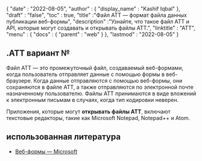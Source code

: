 {
  "date" : "2022-08-05",
  "author" : {
    "display_name" : "Kashif Iqbal"
},
  "draft" : "false",
  "toc" : true,
  "title" :"Файл ATT — формат файла данных публикации веб-формы",
  "description" :"Узнайте, что такое файл ATT и API, которые могут создавать и открывать файлы ATT.",
  "linktitle" : "ATT",
  "menu" : {
    "docs" : {
      "parent" : "web"
}
},
  "lastmod" : "2022-08-05"
}

## .ATT вариант №

Файл ATT — это промежуточный файл, создаваемый веб-формами, когда пользователь отправляет данные с помощью формы в веб-браузере. Когда данные отправляются с помощью веб-формы, они сохраняются в файле ATT, а также отправляются по электронной почте назначенному пользователю. Файлы ATT принимаются в виде вложений к электронным письмам в случаях, когда тип кодировки неверен.

Приложения, которые могут **открывать файлы ATT**, включают текстовые редакторы, такие как Microsoft Notepad, Notepad++ и Atom.

## использованная литература

* [Веб-формы — Microsoft](https://learn.microsoft.com/en-us/aspnet/web-forms/what-is-web-forms)

